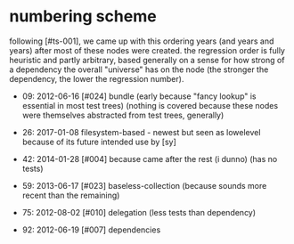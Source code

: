 # numbering scheme

following [#ts-001], we came up with this ordering years (and years and
years) after most of these nodes were created. the regression order is fully
heuristic and partly arbitrary, based generally on a sense for how strong of
a dependency the overall "universe" has on the node (the stronger the
dependency, the lower the regression number).

  - 09:  2012-06-16  [#024] bundle (early because "fancy lookup" is essential
                     in most test trees) (nothing is covered because these
                     nodes were themselves abstracted from test trees, generally)

  - 26:  2017-01-08  filesystem-based - newest but seen as lowelevel because
                     of its future intended use by [sy]

  - 42:  2014-01-28  [#004] because came after the rest (i dunno) (has no tests)

  - 59:  2013-06-17  [#023] baseless-collection (because sounds more recent than the remaining)

  - 75:  2012-08-02  [#010] delegation (less tests than dependency)

  - 92:  2012-06-19  [#007] dependencies
